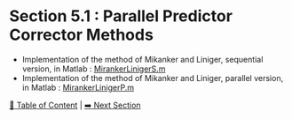 # Section 5.1 : Parallel Predictor Corrector Methods

- Implementation of the method of Mikanker and Liniger, sequential version, in Matlab : [MirankerLinigerS.m](./MirankerLinigerS.m)
- Implementation of the method of Mikanker and Liniger, parallel version, in Matlab : [MirankerLinigerP.m](./MirankerLinigerP.m)

[:book: Table of Content](../../README.md) | [:arrow_right: Next Section](../sec5.2/README.md)